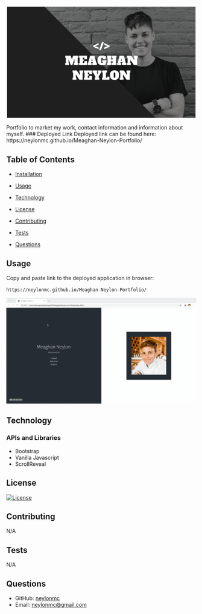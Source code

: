 <p align="center">
<img src = "/assets/images/meggo.png" width="500px" >
</p>
Portfolio to market my work, contact information and information about myself. 
### Deployed Link
  Deployed link can be found here: https://neylonmc.github.io/Meaghan-Neylon-Portfolio/

## Table of Contents
  
* [Installation](#installation)
  
* [Usage](#usage)

* [Technology](#technology)
  
* [License](#license)
  
* [Contributing](#contributing)
  
* [Tests](#tests)
  
* [Questions](#questions)

  
## Usage

Copy and paste link to the deployed application in browser: 
```
https://neylonmc.github.io/Meaghan-Neylon-Portfolio/
```

<img src="assets/images/2020-10-11 15.26.23.gif" alt="GIF of webpage">

## Technology



### APIs and Libraries
-   Bootstrap
-   Vanilla Javascript
-   ScrollReveal

## License
  [![License](https://img.shields.io/badge/License-MIT%202.0-blue.svg)](https://opensource.org/licenses/MIT)
  
## Contributing
  N/A
  
## Tests
  N/A
  
## Questions
  * GitHub: [neylonmc](https://github.com/neylonmc)
  * Email: [neylonmc@gmail.com](mailto:neylonmc@gmail.com) 
